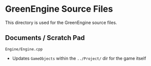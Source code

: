 # GreenEngine Source Files
This directory is used for the GreenEngine source files.

## Documents / Scratch Pad

`Engine/Engine.cpp`

* Updates `GameObjects` within the `../Project/` dir for the game itself